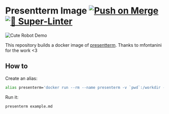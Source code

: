 # Presentterm Image [![Push on Merge](https://github.com/DucretJe/slides-image/actions/workflows/build.yaml/badge.svg?branch=main)](https://github.com/DucretJe/slides-image/actions/workflows/build.yaml) [![💫 Super-Linter](https://github.com/DucretJe/slides-image/actions/workflows/linter.yaml/badge.svg)](https://github.com/DucretJe/slides-image/actions/workflows/linter.yaml)

![Cute Robot Demo](https://github.com/DucretJe/slides-image/assets/5384298/d2ad647c-f22a-437b-85e7-0da1c7ac2a01)


This repository builds a docker image of [presentterm](https://github.com/mfontanini/presenterm/).
Thanks to mfontanini for the work <3

## How to

Create an alias:

```sh
alias presenterm='docker run --rm --name presenterm -v `pwd`:/workdir -w /workdir -it ghcr.io/ducretje/presenterm-image'
```

Run it:

```sh
presenterm example.md
```
